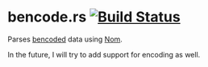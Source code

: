 # bencode.rs [![Build Status](https://travis-ci.org/jbaum98/bencode.rs.svg?branch=master)](https://travis-ci.org/jbaum98/bencode.rs)

Parses [bencoded](https://en.wikipedia.org/wiki/Bencode) data using [Nom](https://github.com/Geal/nom).

In the future, I will try to add support for encoding as well.
